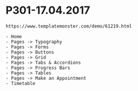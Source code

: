 # P301-17.04.2017
	https://www.templatemonster.com/demo/61219.html
	
	- Home
	- Pages -> Typography
	- Pages -> Forms
	- Pages -> Buttons
	- Pages -> Grid
	- Pages -> Tabs & Accordions
	- Pages -> Progress Bars
	- Pages -> Tables
	- Pages -> Make an Appointment
	- Timetable